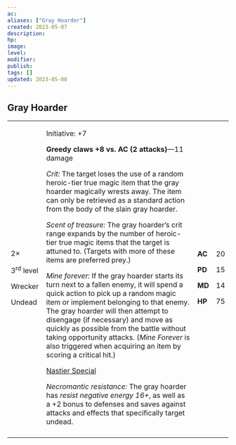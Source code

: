 ```yaml
---
ac: 
aliases: ["Gray Hoarder"]
created: 2023-05-07
description: 
hp: 
image: 
level: 
modifier: 
publish: 
tags: []
updated: 2023-05-08
---
```


## Gray Hoarder

<table>
<colgroup>
<col style="width: 16%" />
<col style="width: 72%" />
<col style="width: 5%" />
<col style="width: 5%" />
</colgroup>
<tbody>
<tr class="odd">
<td><p>2×</p>
<p>3<sup>rd</sup> level</p>
<p>Wrecker</p>
<p>Undead</p></td>
<td><p>Initiative: +7</p>
<p><strong>Greedy claws +8 vs. AC (2 attacks)</strong>—11 damage</p>
<p><em>Crit:</em> The target loses the use of a random heroic-tier true
magic item that the gray hoarder magically wrests away. The item can
only be retrieved as a standard action from the body of the slain gray
hoarder.</p>
<p><em>Scent of treasure:</em> The gray hoarder’s crit range expands by
the number of heroic-tier true magic items that the target is attuned
to. (Targets with more of these items are preferred prey.)</p>
<p><em>Mine forever:</em> If the gray hoarder starts its turn next to a
fallen enemy, it will spend a quick action to pick up a random magic
item or implement belonging to that enemy. The gray hoarder will then
attempt to disengage (if necessary) and move as quickly as possible from
the battle without taking opportunity attacks. (<em>Mine Forever</em> is
also triggered when acquiring an item by scoring a critical hit.)</p>
<p><u>Nastier Special</u></p>
<p><em>Necromantic resistance:</em> The gray hoarder has <em>resist
negative energy 16+</em>, as well as a +2 bonus to defenses and saves
against attacks and effects that specifically target undead.</p></td>
<td><p><strong>AC</strong></p>
<p><strong>PD</strong></p>
<p><strong>MD</strong></p>
<p><strong>HP</strong></p></td>
<td><p>20</p>
<p>15</p>
<p>14</p>
<p>75</p></td>
</tr>
<tr class="even">
<td></td>
<td></td>
<td></td>
<td></td>
</tr>
</tbody>
</table>
